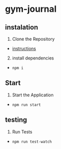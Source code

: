 # gym-journal

## instalation

1. Clone the Repository
* [instructions](https://help.github.com/en/articles/cloning-a-repository)

2. install dependencies
 * ```npm i```

## Start

1. Start the Application
* ```npm run start```

## testing

1. Run Tests
* ```npm run test-watch```
